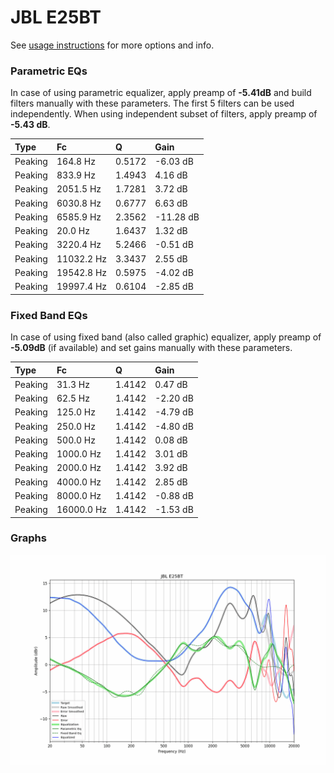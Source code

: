 # JBL E25BT
See [usage instructions](https://github.com/jaakkopasanen/AutoEq#usage) for more options and info.

### Parametric EQs
In case of using parametric equalizer, apply preamp of **-5.41dB** and build filters manually
with these parameters. The first 5 filters can be used independently.
When using independent subset of filters, apply preamp of **-5.43 dB**.

| Type    | Fc         |      Q | Gain      |
|:--------|:-----------|:-------|:----------|
| Peaking | 164.8 Hz   | 0.5172 | -6.03 dB  |
| Peaking | 833.9 Hz   | 1.4943 | 4.16 dB   |
| Peaking | 2051.5 Hz  | 1.7281 | 3.72 dB   |
| Peaking | 6030.8 Hz  | 0.6777 | 6.63 dB   |
| Peaking | 6585.9 Hz  | 2.3562 | -11.28 dB |
| Peaking | 20.0 Hz    | 1.6437 | 1.32 dB   |
| Peaking | 3220.4 Hz  | 5.2466 | -0.51 dB  |
| Peaking | 11032.2 Hz | 3.3437 | 2.55 dB   |
| Peaking | 19542.8 Hz | 0.5975 | -4.02 dB  |
| Peaking | 19997.4 Hz | 0.6104 | -2.85 dB  |

### Fixed Band EQs
In case of using fixed band (also called graphic) equalizer, apply preamp of **-5.09dB**
(if available) and set gains manually with these parameters.

| Type    | Fc         |      Q | Gain     |
|:--------|:-----------|:-------|:---------|
| Peaking | 31.3 Hz    | 1.4142 | 0.47 dB  |
| Peaking | 62.5 Hz    | 1.4142 | -2.20 dB |
| Peaking | 125.0 Hz   | 1.4142 | -4.79 dB |
| Peaking | 250.0 Hz   | 1.4142 | -4.80 dB |
| Peaking | 500.0 Hz   | 1.4142 | 0.08 dB  |
| Peaking | 1000.0 Hz  | 1.4142 | 3.01 dB  |
| Peaking | 2000.0 Hz  | 1.4142 | 3.92 dB  |
| Peaking | 4000.0 Hz  | 1.4142 | 2.85 dB  |
| Peaking | 8000.0 Hz  | 1.4142 | -0.88 dB |
| Peaking | 16000.0 Hz | 1.4142 | -1.53 dB |

### Graphs
![](./JBL%20E25BT.png)